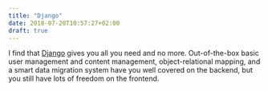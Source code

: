 ```yaml
---
title: "Django"
date: 2018-07-20T10:57:27+02:00
draft: true
---
```


I find that [Django](https://www.djangoproject.com/) gives you all you need and no more. Out-of-the-box basic user management and content management, object-relational mapping, and a smart data migration system have you well covered on the backend, but you still have lots of freedom on the frontend.
